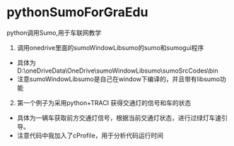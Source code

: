 # pythonSumoForGraEdu
python调用Sumo,用于车联网教学 

1. 调用onedrive里面的sumoWindowLibsumo的sumo和sumogui程序  
* 具体为D:\oneDriveData\OneDrive\sumoWindowLibsumo\sumoSrcCodes\bin
* 注意sumoWindowLibsumo是自己在window下编译的，并且带有libsumo功能 
2. 第一个例子为采用python+TRACI 获得交通灯的信号和车的状态 
* 具体为一辆车获取前方交通灯信号，根据当前交通灯状态，进行过绿灯车速引导。 
* 注意代码中我加入了cProfile，用于分析代码运行时间
 
 
